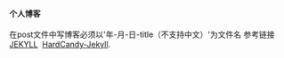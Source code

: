 #### 个人博客

在post文件中写博客必须以'年-月-日-title（不支持中文）'为文件名
参考链接 [JEKYLL](https://www.jekyll.com.cn/)   [HardCandy-Jekyll](https://github.com/xukimseven/HardCandy-Jekyll).